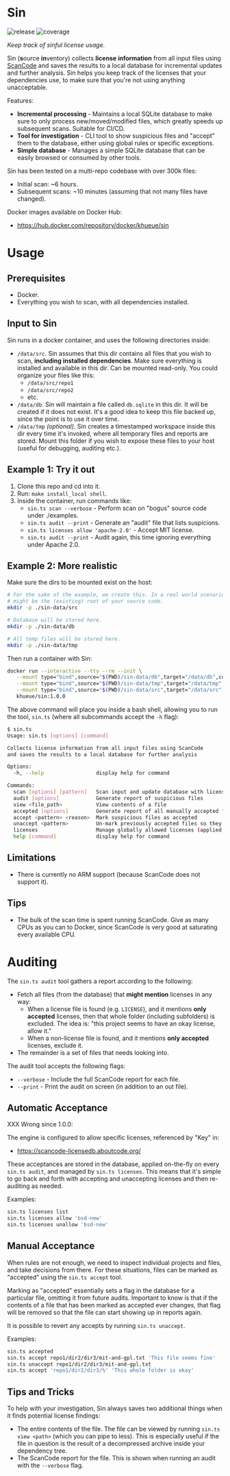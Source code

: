 # Sin

![release](https://img.shields.io/badge/release-1.0.0-green)
![coverage](https://img.shields.io/badge/coverage-90%25-green)

_Keep track of sinful license usage._

Sin (**s**ource **in**ventory) collects **license information** from all input
files using [ScanCode](https://github.com/nexB/scancode-toolkit) and saves the
results to a local database for incremental updates and further analysis. Sin
helps you keep track of the licenses that your dependencies use, to make sure
that you're not using anything unacceptable.

Features:

-  **Incremental processing** - Maintains a local SQLite database to
   make sure to only process new/moved/modified files, which greatly speeds up
   subsequent scans. Suitable for CI/CD.
-  **Tool for investigation** - CLI tool to show suspicious files
   and "accept" them to the database, either using global rules or specific
   exceptions.
-  **Simple database** - Manages a simple SQLite database that can be easily
   browsed or consumed by other tools.

Sin has been tested on a multi-repo codebase with over 300k files:

-  Initial scan: ~6 hours.
-  Subsequent scans: ~10 minutes (assuming that not many files have changed).

Docker images available on Docker Hub:

-  https://hub.docker.com/repository/docker/khueue/sin


# Usage

## Prerequisites

-  Docker.
-  Everything you wish to scan, with all dependencies installed.

## Input to Sin

Sin runs in a docker container, and uses the following directories inside:

-  `/data/src`. Sin assumes that this dir contains all files that you wish to
   scan, **including installed dependencies**. Make sure everything is
   installed and available in this dir. Can be mounted read-only. You could
   organize your files like this:
   -  `/data/src/repo1`
   -  `/data/src/repo2`
   -  etc.
-  `/data/db`. Sin will maintain a file called `db.sqlite` in this dir. It will
   be created if it does not exist. It's a good idea to keep this file backed
   up, since the point is to use it over time.
-  `/data/tmp` _(optional)_. Sin creates a timestamped workspace inside this dir
   every time it's invoked, where all temporary files and reports are stored.
   Mount this folder if you wish to expose these files to your host (useful
   for debugging, auditing etc.).

## Example 1: Try it out

1. Clone this repo and cd into it.
2. Run: `make install_local shell`.
3. Inside the container, run commands like:
   -  `sin.ts scan --verbose` - Perform scan on "bogus" source code under ./examples.
   -  `sin.ts audit --print` - Generate an "audit" file that lists suspicions.
   -  `sin.ts licenses allow 'apache-2.0'` - Accept MIT license.
   -  `sin.ts audit --print` - Audit again, this time ignoring everything under Apache 2.0.

## Example 2: More realistic

Make sure the dirs to be mounted exist on the host:

```bash
# For the sake of the example, we create this. In a real world scenario, this
# might be the (existing) root of your source code.
mkdir -p ./sin-data/src

# Database will be stored here.
mkdir -p ./sin-data/db

# All temp files will be stored here.
mkdir -p ./sin-data/tmp
```

Then run a container with Sin:

```bash
docker run --interactive --tty --rm --init \
   --mount type="bind",source="$(PWD)/sin-data/db",target="/data/db",consistency="delegated" \
   --mount type="bind",source="$(PWD)/sin-data/tmp",target="/data/tmp",consistency="delegated" \
   --mount type="bind",source="$(PWD)/sin-data/src",target="/data/src",readonly \
   khueue/sin:1.0.0
```

The above command will place you inside a bash shell, allowing you to run
the tool, `sin.ts` (where all subcommands accept the `-h` flag):

```bash
$ sin.ts
Usage: sin.ts [options] [command]

Collects license information from all input files using ScanCode
and saves the results to a local database for further analysis

Options:
  -h, --help                 display help for command

Commands:
  scan [options] [pattern]   Scan input and update database with license findings
  audit [options]            Generate report of suspicious files
  view <file_path>           View contents of a file
  accepted [options]         Generate report of all manually accepted files
  accept <pattern> <reason>  Mark suspicious files as accepted
  unaccept <pattern>         Un-mark previously accepted files so they appear suspicious again
  licenses                   Manage globally allowed licenses (applied on every audit)
  help [command]             display help for command
```

## Limitations

-  There is currently no ARM support (because ScanCode does not support it).

## Tips

-  The bulk of the scan time is spent running ScanCode. Give as many CPUs
   as you can to Docker, since ScanCode is very good at saturating every
   available CPU.

# Auditing

The `sin.ts audit` tool gathers a report according to the following:

-  Fetch all files (from the database) that **might mention** licenses in
   any way:
   -  When a license file is found (e.g. `LICENSE`), and it mentions
      **only accepted** licenses, then that whole folder (including subfolders)
      is excluded.  The idea is: "this project seems to have an okay license,
      allow it."
   -  When a non-license file is found, and it mentions **only accepted**
      licenses, exclude it.
-  The remainder is a set of files that needs looking into.

The audit tool accepts the following flags:

-  `--verbose` - Include the full ScanCode report for each file.
-  `--print` - Print the audit on screen (in addition to an out file).

## Automatic Acceptance

XXX Wrong since 1.0.0:

The engine is configured to allow specific licenses, referenced by "Key" in:

-  https://scancode-licensedb.aboutcode.org/

These acceptances are stored in the database, applied on-the-fly on every
`sin.ts audit`, and managed by `sin.ts licenses`. This means that it's
simple to go back and forth with accepting and unaccepting licenses and then
re-auditing as needed.

Examples:

```bash
sin.ts licenses list
sin.ts licenses allow 'bsd-new'
sin.ts licenses unallow 'bsd-new'
```

## Manual Acceptance

When rules are not enough, we need to inspect individual projects and files,
and take decisions from there. For these situations, files can be marked as
"accepted" using the `sin.ts accept` tool.

Marking as "accepted" essentially sets a flag in the database for a particular
file, omitting it from future audits. Important to know is that if the contents
of a file that has been marked as accepted ever changes, that flag will be
removed so that the file can start showing up in reports again.

It is possible to revert any accepts by running `sin.ts unaccept`.

Examples:

```bash
sin.ts accepted
sin.ts accept repo1/dir2/dir3/mit-and-gpl.txt 'This file seems fine'
sin.ts unaccept repo1/dir2/dir3/mit-and-gpl.txt
sin.ts accept 'repo1/dir2/dir3/%' 'This whole folder is okay'
```

## Tips and Tricks

To help with your investigation, Sin always saves two additional things when
it finds potential license findings:

-  The entire contents of the file. The file can be viewed by running
   `sin.ts view <path>` (which you can pipe to less). This is especially useful
   if the file in question is the result of a decompressed archive inside
   your dependency tree.
-  The ScanCode report for the file. This is shown when running an audit with
   the `--verbose` flag.
